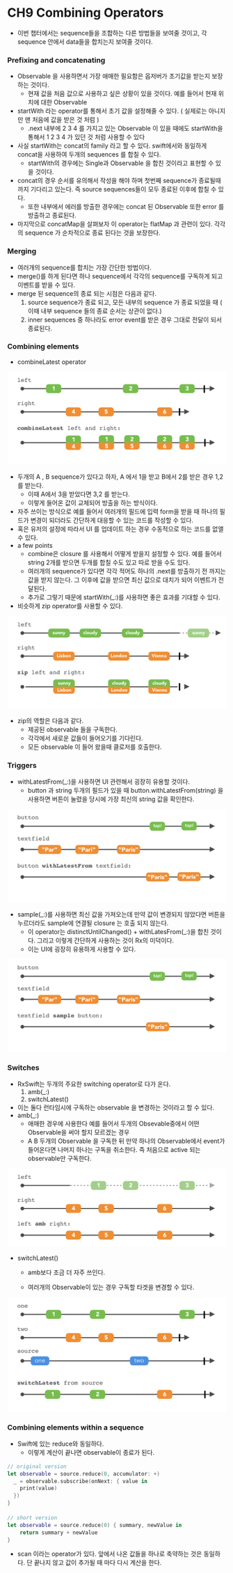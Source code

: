 # CH9 Combining Operators

- 이번 챕터에서는 sequence들을 조합하는 다른 방법들을 보여줄 것이고, 각 sequence 안에서 data들을 합치는지 보여줄 것이다.

### Prefixing and concatenating

- Observable 을 사용하면서 가장 애매한 필요함은 옵저버가 초기값을 받는지 보장하는 것이다.
  - 현재 값을 처음 값으로 사용하고 싶은 상황이 있을 것이다. 예를 들어서 현재 위치에 대한 Observable
- startWith 라는 operator를 통해서 초기 값을 설정해줄 수 있다. ( 실제로는 아니지만 맨 처음에 값을 받은 것 처럼 )
  - .next 내부에 2 3 4 를 가지고 있는 Observable 이 있을 때에도 startWith을 통해서 1 2 3 4 가 있던 것 처럼 사용할 수 있다
- 사실 startWith는 concat의 family 라고 할 수 있다. swift에서와 동일하게 concat을 사용하여 두개의 sequences 를 합칠 수 있다. 
  - startWith의 경우에는 Single과 Observable 을 합친 것이라고 표현할 수 있을 것이다.
- concat의 경우 순서를 유의해서 작성을 해야 하며 첫번째 sequence가 종료될때 까지 기다리고 있는다. 즉 source sequences들이 모두 종료된 이후에 합칠 수 있다.
  - 또한 내부에서 에러를 방출한 경우에는 concat 된 Observable 또한 error 를 방출하고 종료된다.
- 마지막으로 concatMap을 살펴보자 이 operator는 flatMap 과 관련이 있다. 각각의 sequence 가 순차적으로 종료 된다는 것을 보장한다.

### Merging

- 여러개의 sequence를 합치는 가장 간단한 방법이다.
- merge()를 하게 된다면 하나 sequence에서 각각의 sequence를 구독하게 되고 이벤트를 받을 수 있다.
- merge 된 sequence의 종료 되는 시점은 다음과 같다.
  1. source sequence가 종료 되고, 모든 내부의 sequence 가 종료 되었을 때 ( 이때 내부 sequence 들의 종료 순서는 상관이 없다.)
  2. inner sequences 중 하나라도 error event를 받은 경우 그대로 전달이 되서 종료된다.

### Combining elements

- combineLatest operator

![image](./imgs/img102.png)

- 두개의 A , B sequence가 있다고 하자, A 에서 1을 받고 B에서 2를 받은 경우 1,2를 받는다.
  - 이때 A에서 3을 받았다면 3,2 를 받는다.
  - 이렇게 들어온 값이 교체되어 방출을 하는 방식이다.
- 자주 쓰이는 방식으로 예를 들어서 여러개의 필드에 입력 form을 받을 때 하나의 필드가 변경이 되더라도 간단하게 대응할 수 있는 코드를 작성할 수 있다.
- 혹은 유저의 설정에 따라서 UI 를 업데이트 하는 경우 수동적으로 하는 코드를 없앨 수 있다.
- a few points
  - combine은 closure 를 사용해서 어떻게 받을지 설정할 수 있다. 예를 들어서 string 2개를 받으면 두개를 합칠 수도 있고 따로 받을 수도 있다. 
  - 여러개의 sequence가 있다면 각각 적어도 하나의 .next를 방출하기 전 까지는 값을 받지 않는다. 그 이후에 값을 받으면 최신 값으로 대치가 되어 이벤트가 전달된다.
  - 추가로 그렇기 때문에 startWith(_:)를 사용하면 좋은 효과를 기대할 수 있다.
- 비슷하게 zip operator를 사용할 수 있다.

![image](./imgs/img103.png)

- zip의 역할은 다음과 같다.
  - 제공된 observable 들을 구독한다.
  - 각각에서 새로운 값들이 들어오기를 기다린다.
  - 모든 observable 이 들어 왔을때 클로저를 호출한다.

### Triggers

- withLatestFrom(_:)을 사용하면 UI 관련해서 굉장히 유용할 것이다.
  - button 과 string 두개의 필드가 있을 때 button.withLatestFrom(string) 을 사용하면 버튼이 눌렸을 당시에 가장 최신의 string 값을 확인한다.

![img](./imgs/img104.png)

- sample(_:)를 사용하면 최신 값을 가져오는데 만약 값이 변경되지 않았다면 버튼을 누르더라도 sample에 연결될 closure 는 호출 되지 않는다.
  - 이 operator는 distinctUntilChanged() + withLatesFrom(_:)을 합친 것이다. 그리고 이렇게 간단하게 사용하는 것이 Rx의 미덕이다.
  - 이는 UI에 굉장히 유용하게 사용할 수 있다.

![img](./imgs/img105.png)

### Switches

- RxSwift는 두개의 주요한 switching operator로 다가 온다.
  1. amb(_:)
  2. switchLatest()
- 이는 둘다 런타임시에 구독하는 observable 을 변경하는 것이라고 할 수 있다.
- amb(_:)
  - 애매한 경우에 사용한다 예를 들어서 두개의 Obsevable중에서 어떤 Observable을 써야 할지 모르겠는 경우
  - A B 두개의 Observable 을 구독한 뒤 만약 하나의 Observable에서 event가 들어온다면 나머지 하나는 구독을 취소한다. 즉 처음으로  active 되는 observable만 구독한다. 

![img](./imgs/img106.png)

- switchLatest()

  - amb보다 조금 더 자주 쓰인다.

  - 여러개의 Observable이 있는 경우 구독할 타겟을 변경할 수 있다.

![img](./imgs/img107.png)

### Combining elements within a sequence

- Swift에 있는 reduce와 동일하다.
  - 이렇게 계산이 끝나면 observable이 종료가 된다.

```swift
// original version
let observable = source.reduce(0, accumulator: +)
  _ = observable.subscribe(onNext: { value in
    print(value)
  })
}

// short version
let observable = source.reduce(0) { summary, newValue in
    return summary + newValue
}
```

- scan 이라는 operator가 있다. 앞에서 나온 값들을 하나로 축약하는 것은 동일하다. 단 끝나지 않고 값이 추가될 때 마다 다시 계산을 한다.

